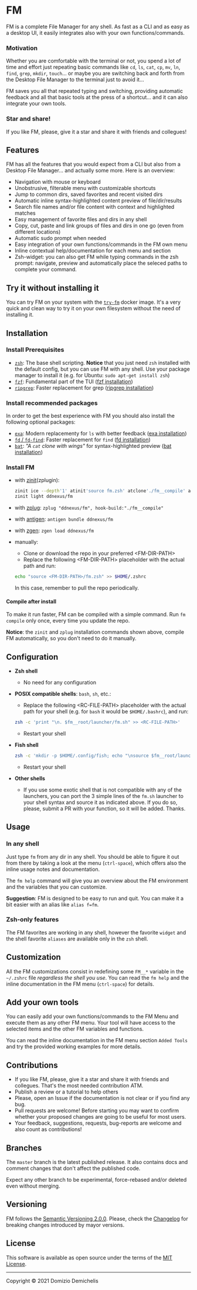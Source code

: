 # FM

FM is a complete File Manager for any shell. As fast as a CLI and as easy as a desktop UI, it easily integrates also with your own functions/commands.

### Motivation

Whether you are comfortable with the terminal or not, you spend a lot of time and effort just repeating basic commands like `cd`, `ls`, `cat`, `cp`, `mv`, `ln`, `find`, `grep`, `mkdir`, `touch`... or maybe you are switching back and forth from the Desktop File Manager to the terminal just to avoid it...

FM saves you all that repeated typing and switching, providing automatic feedback and all that basic tools at the press of a shortcut... and it can also integrate your own tools.

### Star and share!

If you like FM, please, give it a star and share it with friends and collegues!

## Features

FM has all the features that you would expect from a CLI but also from a Desktop File Manager... and actually some more. Here is an overview:

- Navigation with mouse or keyboard
- Unobstrusive, filterable menu with customizable shortcuts
- Jump to common dirs, saved favorites and recent visited dirs
- Automatic inline syntax-highlighted content preview of file/dir/results
- Search file names and/or file content with context and highlighted matches
- Easy management of favorite files and dirs in any shell
- Copy, cut, paste and link groups of files and dirs in one go (even from different locations)
- Automatic sudo prompt when needed
- Easy integration of your own functions/commands in the FM own menu
- Inline contextual help/documentation for each menu and section
- Zsh-widget: you can also get FM while typing commands in the zsh prompt: navigate, preview and automatically place the seleced paths to complete your command.

## Try it without installing it

You can try FM on your system with the [`try-fm`](https://github.com/ddnexus/try-fm) docker image. It's a very quick and clean way to try it on your own filesystem without the need of installing it.

## Installation

### Install Prerequisites

- [`zsh`](https://www.zsh.org): The base shell scripting. **Notice** that you just need `zsh` installed with the default config, but you can use FM with any shell. Use your package manager to install it (e.g. for Ubuntu: `sudo apt-get install zsh`)
- [`fzf`](https://github.com/junegunn/fzf): Fundamental part of the TUI ([fzf installation](https://github.com/junegunn/fzf#installation))
- [`ripgrep`](https://github.com/BurntSushi/ripgrep): Faster replacement for grep ([ripgrep installation](https://github.com/BurntSushi/ripgrep#installation))

### Install recommended packages

In order to get the best experience with FM you should also install the following optional packages:

- [`exa`](https://github.com/ogham/exa): Modern replacementy for `ls` with better feedback ([exa installation](https://the.exa.website/install))
- [`fd` / `fd-find`](https://github.com/sharkdp/fd): Faster replacement for `find` ([fd installation](https://github.com/sharkdp/fd#installation))
- [`bat`](https://github.com/sharkdp/bat): _"A `cat` clone with wings"_ for syntax-highlighted preview ([bat installation](https://github.com/sharkdp/bat#installation))

### Install FM

- with [zinit](https://github.com/zdharma/zinit)(zplugin):
  ```zsh
  zinit ice --depth'1' atinit'source fm.zsh' atclone'./fm__compile' atpull'%atclone'
  zinit light ddnexus/fm
  ```
- with [zplug](https://github.com/zplug/zplug): `zplug "ddnexus/fm", hook-build:"./fm__compile"`
- with [antigen](https//github.com/zsh-users/antigen): `antigen bundle ddnexus/fm`
- with [zgen](https://github.com/tarjoilija/zgen): `zgen load ddnexus/fm`
- manually:
  - Clone or download the repo in your preferred \<FM-DIR-PATH\>
  - Replace the following \<FM-DIR-PATH\> placeholder with the actual path  and run:

  ```sh
  echo "source <FM-DIR-PATH>/fm.zsh" >> $HOME/.zshrc
  ```
  In this case, remember to pull the repo periodically.

#### Compile after install

To make it run faster, FM can be compiled with a simple command.
Run `fm compile` only once, every time you update the repo.

**Notice**: the `zinit` and `zplug` installation commands shown above, compile FM automatically, so you don't need to do it manually.

## Configuration

- **Zsh shell**
  - No need for any configuration

- **POSIX compatible shells**: `bash`, `sh`, etc.:
  - Replace the following \<RC-FILE-PATH\> placeholder with the actual path for your shell (e.g. for `bash` it would be `$HOME/.bashrc`), and run:

  ```sh
  zsh -c 'print "\n. $fm__root/launcher/fm.sh" >> <RC-FILE-PATH>'
  ```
  - Restart your shell

- **Fish shell**

  ```sh
  zsh -c 'mkdir -p $HOME/.config/fish; echo "\nsource $fm__root/launcher/fm.fish" >> $HOME/.config/fish/config.fish'
  ```
  - Restart your shell

- **Other shells**
  - If you use some exotic shell that is not compatible with any of the launchers, you can port the 3 simple lines of the `fm.sh` launcher to your shell syntax and source it as indicated above. If you do so, please, submit a PR with your function, so it will be added. Thanks.

## Usage

### In any shell

Just type `fm` from any dir in any shell. You should be able to figure it out from there by taking a look at the menu (`ctrl-space`), which offers also the inline usage notes and documentation.

The `fm help` command will give you an overview about the FM environment and the variables that you can customize.

**Suggestion**: FM is designed to be easy to run and quit. You can make it a bit easier with an alias like `alias f=fm`.

### Zsh-only features

The FM favorites are working in any shell, however the favorite `widget` and the shell favorite `aliases` are available only in the `zsh` shell.

## Customization

All the FM customizations consist in redefining some `FM__*` variable in the `~/.zshrc` file _regardless the shell you use_. You can read the `fm help` and the inline documentation in the FM menu (`ctrl-space`) for details.

## Add your own tools

You can easily add your own functions/commands to the FM Menu and execute them as any other FM menu. Your tool will have access to the selected items and the other FM variables and functions.

You can read the inline documentation in the FM menu section `Added Tools` and try the provided working examples for more details.

## Contributions

- If you like FM, please, give it a star and share it with friends and collegues. That's the most needed contribution ATM.
- Publish a review or a tutorial to help others
- Please, open an Issue if the documentation is not clear or if you find any bug.
- Pull requests are welcome! Before starting you may want to confirm whether your proposed changes are going to be useful for most users.
- Your feedback, suggestions, requests, bug-reports are welcome and also count as contributions!

## Branches

 The `master` branch is the latest published release. It also contains docs and comment changes that don't affect the published code.

Expect any other branch to be experimental, force-rebased and/or deleted even without merging.

## Versioning

 FM follows the [Semantic Versioning 2.0.0](https://semver.org/). Please, check the [Changelog](https://github.com/ddnexus/fm/blob/master/CHANGELOG.md) for breaking changes introduced by mayor versions.

## License

This software is available as open source under the terms of the [MIT License](https://opensource.org/licenses/MIT).

---

Copyright &copy; 2021 Domizio Demichelis
